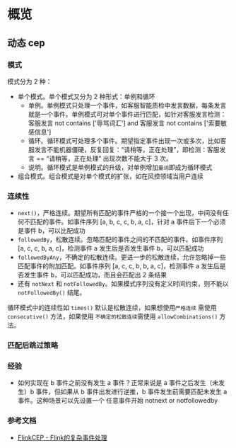 # 概览

## 动态 cep



### 模式

模式分为 2 种：

* 单个模式。单个模式又分为 2 种形式：单例和循环
  * 单例。单例模式只处理一个事件，如客服智能质检中发言数据，每条发言就是一个事件。单例模式可对单个事件进行匹配，如针对客服发言检测：客服发言 not contains ['辱骂词汇'] and 客服发言 not contains ['索要敏感信息']
  * 循环。循环模式可处理多个事件。期望指定事件出现一次或多次，比如客服发言不能机器僵硬，反复回复：“请稍等，正在处理”，即检测：客服发言 == “请稍等，正在处理” 出现次数不能大于 3 次。
  * 说明。循环模式是单例模式的升级，对单例增加`量词`即成为循环模式
* 组合模式。组合模式是对单个模式的扩张，如在风控领域当用户连续

### 连续性

* `next()`，严格连续。期望所有匹配的事件严格的一个接一个出现，中间没有任何不匹配的事件。如事件序列 [a, b, c, c, b, a, c]，针对 a 事件后下一个必须是事件 b，可以比配成功
* `followedBy`，松散连续。忽略匹配的事件之间的不匹配的事件。如事件序列 [a, c, c, b, a, c]，检测事件 a 发生后是否发生事件 b，可以匹配成功
* `followedByAny`，不确定的松散连续。更进一步的松散连续，允许忽略掉一些匹配事件的附加匹配。如事件序列 [a, c, c, b, b, a, c]，检测事件 a 发生后是否发生事件 b，可以匹配成功，而且会匹配出 2 条结果
* 还有 `notNext` 和 `notFollowedBy`。如果模式序列没有定义时间约束，则不能以 `notFollowedBy()` 结尾。

循环模式中的连续性如 `times()` 默认是松散连续，如果想使用`严格连续` 需使用 `consecutive()` 方法，如果使用 `不确定的松散连续`需使用 `allowCombinations()` 方法。

### 匹配后跳过策略



### 经验

* 如何实现在 b 事件之前没有发生 a 事件？正常来说是 a 事件之后发生（未发生）b 事件，但如果从 b 事件出发进行逆推，b 事件发生前需要匹配未发生 a 事件。这种场景可以先设置一个 任意事件开始 notnext or notfollowedby 

### 参考文档

* [FlinkCEP - Flink的复杂事件处理](https://nightlies.apache.org/flink/flink-docs-master/zh/docs/libs/cep/#flinkcep---flink%e7%9a%84%e5%a4%8d%e6%9d%82%e4%ba%8b%e4%bb%b6%e5%a4%84%e7%90%86)
